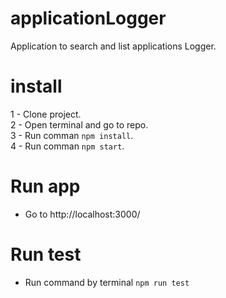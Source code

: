 # applicationLogger
Application to search and list applications Logger.

# install
1 - Clone project.<br>
2 - Open terminal and go to repo.<br>
3 - Run comman `npm install`.<br>
4 - Run comman `npm start`.<br>

# Run app
- Go to <a>http://localhost:3000/</a>

# Run test
- Run command by terminal `npm run test`
